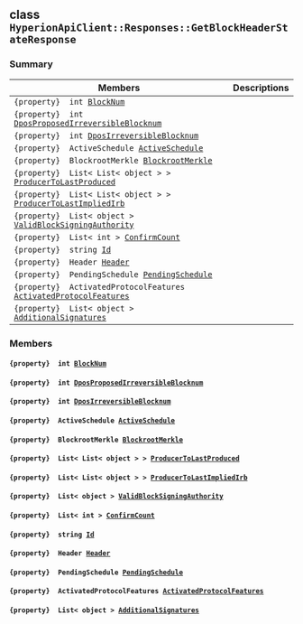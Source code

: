 ## class `HyperionApiClient::Responses::GetBlockHeaderStateResponse` 

### Summary

 Members                        | Descriptions                                
--------------------------------|---------------------------------------------
`{property}  int `[`BlockNum`](#class_hyperion_api_client_1_1_responses_1_1_get_block_header_state_response_1a5c75360929c5cb4353443f5c28de94dd) | 
`{property}  int `[`DposProposedIrreversibleBlocknum`](#class_hyperion_api_client_1_1_responses_1_1_get_block_header_state_response_1aef771b4c01aeded220577ccb5095d993) | 
`{property}  int `[`DposIrreversibleBlocknum`](#class_hyperion_api_client_1_1_responses_1_1_get_block_header_state_response_1a9dfad86d930e9306f5ceb60824f55a7e) | 
`{property}  ActiveSchedule `[`ActiveSchedule`](#class_hyperion_api_client_1_1_responses_1_1_get_block_header_state_response_1a1f217eb11890d27e78d579a1e9657b10) | 
`{property}  BlockrootMerkle `[`BlockrootMerkle`](#class_hyperion_api_client_1_1_responses_1_1_get_block_header_state_response_1a684f33542ef43c6ec125f3fc715199c9) | 
`{property}  List< List< object > > `[`ProducerToLastProduced`](#class_hyperion_api_client_1_1_responses_1_1_get_block_header_state_response_1a6db8d435900aba71dea956666a7e5be2) | 
`{property}  List< List< object > > `[`ProducerToLastImpliedIrb`](#class_hyperion_api_client_1_1_responses_1_1_get_block_header_state_response_1ac4d0410bc4cb4e067d6da6bea17b1d80) | 
`{property}  List< object > `[`ValidBlockSigningAuthority`](#class_hyperion_api_client_1_1_responses_1_1_get_block_header_state_response_1a9144eec641e66200fc0eceb12ffbcdf2) | 
`{property}  List< int > `[`ConfirmCount`](#class_hyperion_api_client_1_1_responses_1_1_get_block_header_state_response_1ad81974046ed79ee3b76758e8875f62ca) | 
`{property}  string `[`Id`](#class_hyperion_api_client_1_1_responses_1_1_get_block_header_state_response_1a186291c875988107b7ace745ea84d4ec) | 
`{property}  Header `[`Header`](#class_hyperion_api_client_1_1_responses_1_1_get_block_header_state_response_1aaab4745fbbb8ab6511c16c6ae5a3138e) | 
`{property}  PendingSchedule `[`PendingSchedule`](#class_hyperion_api_client_1_1_responses_1_1_get_block_header_state_response_1accfbdba41a0ec2500fe9b5ca34288f88) | 
`{property}  ActivatedProtocolFeatures `[`ActivatedProtocolFeatures`](#class_hyperion_api_client_1_1_responses_1_1_get_block_header_state_response_1a7bb2455d889b2071edce4e3e6943f8b6) | 
`{property}  List< object > `[`AdditionalSignatures`](#class_hyperion_api_client_1_1_responses_1_1_get_block_header_state_response_1a308d74ad18bd545c867eb9a13e79f336) | 

### Members

#### `{property}  int `[`BlockNum`](#class_hyperion_api_client_1_1_responses_1_1_get_block_header_state_response_1a5c75360929c5cb4353443f5c28de94dd) 

#### `{property}  int `[`DposProposedIrreversibleBlocknum`](#class_hyperion_api_client_1_1_responses_1_1_get_block_header_state_response_1aef771b4c01aeded220577ccb5095d993) 

#### `{property}  int `[`DposIrreversibleBlocknum`](#class_hyperion_api_client_1_1_responses_1_1_get_block_header_state_response_1a9dfad86d930e9306f5ceb60824f55a7e) 

#### `{property}  ActiveSchedule `[`ActiveSchedule`](#class_hyperion_api_client_1_1_responses_1_1_get_block_header_state_response_1a1f217eb11890d27e78d579a1e9657b10) 

#### `{property}  BlockrootMerkle `[`BlockrootMerkle`](#class_hyperion_api_client_1_1_responses_1_1_get_block_header_state_response_1a684f33542ef43c6ec125f3fc715199c9) 

#### `{property}  List< List< object > > `[`ProducerToLastProduced`](#class_hyperion_api_client_1_1_responses_1_1_get_block_header_state_response_1a6db8d435900aba71dea956666a7e5be2) 

#### `{property}  List< List< object > > `[`ProducerToLastImpliedIrb`](#class_hyperion_api_client_1_1_responses_1_1_get_block_header_state_response_1ac4d0410bc4cb4e067d6da6bea17b1d80) 

#### `{property}  List< object > `[`ValidBlockSigningAuthority`](#class_hyperion_api_client_1_1_responses_1_1_get_block_header_state_response_1a9144eec641e66200fc0eceb12ffbcdf2) 

#### `{property}  List< int > `[`ConfirmCount`](#class_hyperion_api_client_1_1_responses_1_1_get_block_header_state_response_1ad81974046ed79ee3b76758e8875f62ca) 

#### `{property}  string `[`Id`](#class_hyperion_api_client_1_1_responses_1_1_get_block_header_state_response_1a186291c875988107b7ace745ea84d4ec) 

#### `{property}  Header `[`Header`](#class_hyperion_api_client_1_1_responses_1_1_get_block_header_state_response_1aaab4745fbbb8ab6511c16c6ae5a3138e) 

#### `{property}  PendingSchedule `[`PendingSchedule`](#class_hyperion_api_client_1_1_responses_1_1_get_block_header_state_response_1accfbdba41a0ec2500fe9b5ca34288f88) 

#### `{property}  ActivatedProtocolFeatures `[`ActivatedProtocolFeatures`](#class_hyperion_api_client_1_1_responses_1_1_get_block_header_state_response_1a7bb2455d889b2071edce4e3e6943f8b6) 

#### `{property}  List< object > `[`AdditionalSignatures`](#class_hyperion_api_client_1_1_responses_1_1_get_block_header_state_response_1a308d74ad18bd545c867eb9a13e79f336) 

